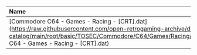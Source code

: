 |Name|Size|
|:---|---:|
|[Commodore C64 - Games - Racing - [CRT].dat](https://raw.githubusercontent.com/open-retrogaming-archive/dat-catalog/main/root/basic/TOSEC/Commodore/C64/Games/Racing/[CRT]/Commodore C64 - Games - Racing - [CRT].dat)|9618|
